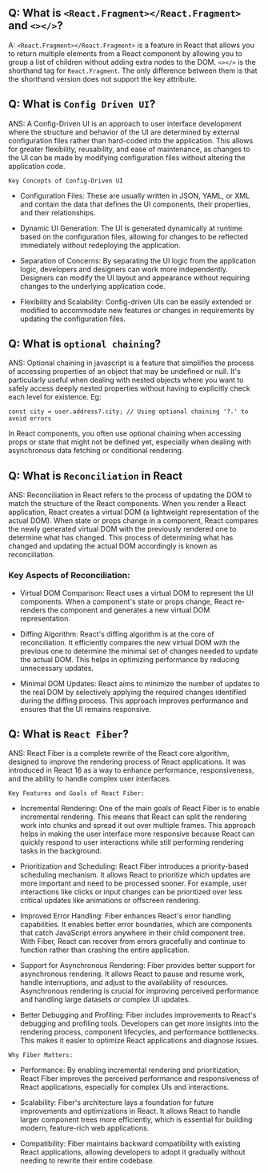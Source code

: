 ## Q: What is `<React.Fragment></React.Fragment>` and `<></>`?

A: `<React.Fragment></React.Fragment>` is a feature in React that allows you to return multiple elements from a React component by allowing you to group a list of children without adding extra nodes to the DOM.
`<></>` is the shorthand tag for `React.Fragment`. The only difference between them is that the shorthand version does not support the key attribute.


## Q: What is `Config Driven UI`?
ANS:  A Config-Driven UI is an approach to user interface development where the structure and behavior of the UI are determined by external configuration files rather than hard-coded into the application. This allows for greater flexibility, reusability, and ease of maintenance, as changes to the UI can be made by modifying configuration files without altering the application code.

`Key Concepts of Config-Driven UI`
- Configuration Files: These are usually written in JSON, YAML, or XML and contain the data that defines the UI components, their properties, and their relationships.

- Dynamic UI Generation: The UI is generated dynamically at runtime based on the configuration files, allowing for changes to be reflected immediately without redeploying the application.

- Separation of Concerns: By separating the UI logic from the application logic, developers and designers can work more independently. Designers can modify the UI layout and appearance without requiring changes to the underlying application code.

- Flexibility and Scalability: Config-driven UIs can be easily extended or modified to accommodate new features or changes in requirements by updating the configuration files.


## Q: What is `optional chaining`?
ANS: Optional chaining in javascript is a feature that simplifies the process of accessing properties of an object that may be undefined or null. It's particularly useful when dealing with nested objects where you want to safely access deeply nested properties without having to explicitly check each level for existence.
Eg: 
```
const city = user.address?.city; // Using optional chaining '?.' to avoid errors
```
In React components, you often use optional chaining when accessing props or state that might not be defined yet, especially when dealing with asynchronous data fetching or conditional rendering.


## Q: What is `Reconciliation` in React
ANS: Reconciliation in React refers to the process of updating the DOM to match the structure of the React components. When you render a React application, React creates a virtual DOM (a lightweight representation of the actual DOM). When state or props change in a component, React compares the newly generated virtual DOM with the previously rendered one to determine what has changed. This process of determining what has changed and updating the actual DOM accordingly is known as reconciliation.

### Key Aspects of Reconciliation:
- Virtual DOM Comparison: React uses a virtual DOM to represent the UI components. When a component's state or props change, React re-renders the component and generates a new virtual DOM representation.

- Diffing Algorithm: React's diffing algorithm is at the core of reconciliation. It efficiently compares the new virtual DOM with the previous one to determine the minimal set of changes needed to update the actual DOM. This helps in optimizing performance by reducing unnecessary updates.

- Minimal DOM Updates: React aims to minimize the number of updates to the real DOM by selectively applying the required changes identified during the diffing process. This approach improves performance and ensures that the UI remains responsive.


## Q: What is `React Fiber`?
ANS: React Fiber is a complete rewrite of the React core algorithm, designed to improve the rendering process of React applications. It was introduced in React 16 as a way to enhance performance, responsiveness, and the ability to handle complex user interfaces.

`Key Features and Goals of React Fiber:`
- Incremental Rendering: One of the main goals of React Fiber is to enable incremental rendering. This means that React can split the rendering work into chunks and spread it out over multiple frames. This approach helps in making the user interface more responsive because React can quickly respond to user interactions while still performing rendering tasks in the background.

- Prioritization and Scheduling: React Fiber introduces a priority-based scheduling mechanism. It allows React to prioritize which updates are more important and need to be processed sooner. For example, user interactions like clicks or input changes can be prioritized over less critical updates like animations or offscreen rendering.

- Improved Error Handling: Fiber enhances React's error handling capabilities. It enables better error boundaries, which are components that catch JavaScript errors anywhere in their child component tree. With Fiber, React can recover from errors gracefully and continue to function rather than crashing the entire application.

- Support for Asynchronous Rendering: Fiber provides better support for asynchronous rendering. It allows React to pause and resume work, handle interruptions, and adjust to the availability of resources. Asynchronous rendering is crucial for improving perceived performance and handling large datasets or complex UI updates.

- Better Debugging and Profiling: Fiber includes improvements to React's debugging and profiling tools. Developers can get more insights into the rendering process, component lifecycles, and performance bottlenecks. This makes it easier to optimize React applications and diagnose issues.

`Why Fiber Matters:`
- Performance: By enabling incremental rendering and prioritization, React Fiber improves the perceived performance and responsiveness of React applications, especially for complex UIs and interactions.

- Scalability: Fiber's architecture lays a foundation for future improvements and optimizations in React. It allows React to handle larger component trees more efficiently, which is essential for building modern, feature-rich web applications.

- Compatibility: Fiber maintains backward compatibility with existing React applications, allowing developers to adopt it gradually without needing to rewrite their entire codebase.